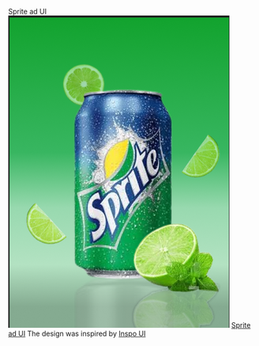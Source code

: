 Sprite ad UI
<img src="./sprite ad.png" alt="sprite add"></img>
<a href="https://www.figma.com/design/BeBWqtkpk150IFBD2ZCzNp/sprite-ad?node-id=0-1&p=f&t=GuMW6RAcIbO0MRAu-0">Sprite ad UI</a>
The design was inspired by
<a href="https://www.behance.net/gallery/225338513/Product-Poster-Design-Template?tracking_source=search_projects|posters&l=9">Inspo UI</a>
